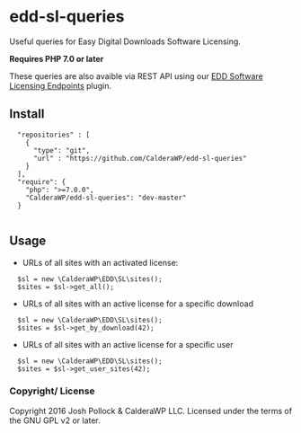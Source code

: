 # edd-sl-queries
Useful queries for Easy Digital Downloads Software Licensing.

<strong>Requires PHP 7.0 or later</strong>

These queries are also avaible via REST API using our [EDD Software Licensing Endpoints](https://github.com/CalderaWP/edd-sl-api) plugin.

## Install
```
  "repositories" : [
    {
      "type": "git",
      "url" : "https://github.com/CalderaWP/edd-sl-queries"
    }
  ],
  "require": {
    "php": ">=7.0.0",
    "CalderaWP/edd-sl-queries": "dev-master"
  }
  
```

## Usage

* URLs of all sites with an activated license:
```
  $sl = new \CalderaWP\EDD\SL\sites();
  $sites = $sl->get_all();
```

* URLs of all sites with an active license for a specific download
```
  $sl = new \CalderaWP\EDD\SL\sites();
  $sites = $sl->get_by_download(42);
```


* URLs of all sites with an active license for a specific user
```
  $sl = new \CalderaWP\EDD\SL\sites();
  $sites = $sl->get_user_sites(42);
```


### Copyright/ License
Copyright 2016 Josh Pollock & CalderaWP LLC. Licensed under the terms of the GNU GPL v2 or later.

